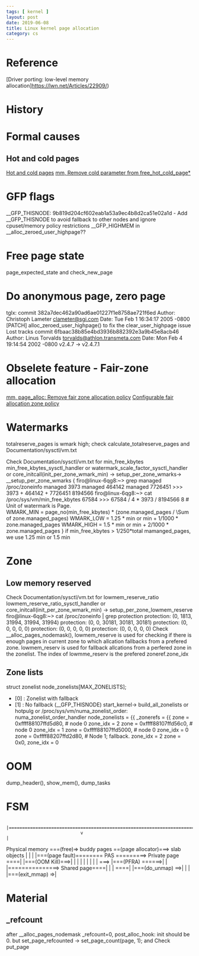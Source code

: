 ```yaml
---
tags: [ kernel ] 
layout: post
date: 2019-06-08
title: Linux kernel page allocation
category: cs
---
```


# Reference
[Driver porting: low-level memory allocation]https://lwn.net/Articles/22909/)

# History

# Formal causes
## Hot and cold pages
[Hot and cold pages](https://lwn.net/Articles/14768/)
[mm, Remove cold parameter from free_hot_cold_page*](https://patchwork.kernel.org/patch/10013971/)

# GFP flags
__GFP_THISNODE: 9b819d204cf602eab1a53a9ec4b8d2ca51e02a1d - Add __GFP_THISNODE to avoid fallback to other nodes and ignore cpuset/memory policy restrictions
__GFP_HIGHMEM in __alloc_zeroed_user_highpage??

# Free page state
page_expected_state and check_new_page

# Do anonymous page, zero page
tglx: commit 382a7dec462a90ad6ae01227f1e8758ae721f6ed
Author: Christoph Lameter <clameter@sgi.com>
Date:   Tue Feb 1 16:34:17 2005 -0800
    [PATCH] alloc_zeroed_user_highpage() to fix the clear_user_highpage issue
Lost tracks
commit 6fbaac38b85e4bd3936b882392e3a9b45e8acb46
Author: Linus Torvalds <torvalds@athlon.transmeta.com>
Date:   Mon Feb 4 19:14:54 2002 -0800
    v2.4.7 -> v2.4.7.1
# Obselete feature - Fair-zone allocation
[mm, page_alloc: Remove fair zone allocation policy](https://lore.kernel.org/patchwork/patch/691300/)
[Configurable fair allocation zone policy](https://lwn.net/Articles/576778/)

# Watermarks
totalreserve_pages is wmark high; check calculate_totalreserve_pages and Documentation/sysctl/vm.txt 

Check Documentation/sysctl/vm.txt for min_free_kbytes
min_free_kbytes_sysctl_handler or watermark_scale_factor_sysctl_handler or
core_initcall(init_per_zone_wmark_min) ->
        setup_per_zone_wmarks-> __setup_per_zone_wmarks
{
        firo@linux-6qg8:~> grep managed /proc/zoneinfo
                managed  3973
                managed  464142
                managed  7726451
        >>> 3973 + 464142 + 7726451
        8194566
        firo@linux-6qg8:~> cat /proc/sys/vm/min_free_kbytes
        67584
        >>> 67584 / 4 * 3973 / 8194566
        8
        # Unit of watermark is Page.    
        WMARK_MIN = page_no(min_free_kbytes) * (zone.managed_pages / \Sum of zone.managed_pages)
        WMARK_LOW = 1.25 * min or min + 1/1000 * zone.managed_pages
        WMARK_HIGH = 1.5 * min or min + 2/1000 * zone.managed_pages
}
if min_free_kbytes > 1/250*total mamanged_pages, we use 1.25 min or 1.5 min

# Zone
## Low memory reserved
Check Documentation/sysctl/vm.txt for lowmem_reserve_ratio
lowmem_reserve_ratio_sysctl_handler or core_initcall(init_per_zone_wmark_min) ->
        setup_per_zone_lowmem_reserve
firo@linux-6qg8:~> cat /proc/zoneinfo | grep protection
        protection: (0, 1813, 31994, 31994, 31994)
        protection: (0, 0, 30181, 30181, 30181)
        protection: (0, 0, 0, 0, 0)
        protection: (0, 0, 0, 0, 0)
        protection: (0, 0, 0, 0, 0)
Check __alloc_pages_nodemask(), lowmem_reserve is used for checking if there is enough pages in current zone to which allcation fallbacks from a prefered zone.
lowmem_reserv is used for fallback allcations from a perfered zone in the zonelist.
The index of lowmme_reserv is the prefered zoneref.zone_idx
## Zone lists
struct zonelist node_zonelists[MAX_ZONELISTS];
 * [0]  : Zonelist with fallback
 * [1]  : No fallback (__GFP_THISNODE)
start_kernel->
        build_all_zonelists
or hotpulg or /proc/sys/vm/numa_zonelist_order: numa_zonelist_order_handler
  node_zonelists = {{
      _zonerefs = {{
          zone = 0xffff88107ffd5d80, # node 0
          zone_idx = 2
          zone = 0xffff88107ffd56c0, # node 0
          zone_idx = 1
          zone = 0xffff88107ffd5000, # node 0
          zone_idx = 0
          zone = 0xffff88207ffd2d80, # Node 1; fallback.
          zone_idx = 2
          zone = 0x0,
          zone_idx = 0
# OOM
dump_header(), show_mem(), dump_tasks

# FSM
                                |===============================================================================|
                                v                                                                               |
Physical memory ===(free)=> buddy pages ==(page allocator)===> slab objects                                     |
                        |                                                                                       |
                        |===(page fault)======== PAS =========> Private page ====|      |===(OOM Kill)===>|     |
                                                |                                |      |                 |     |
                                                |                                | ===> |===(PFRA) ======>|     |
                                                |===============> Shared page====|      |                 | ====|
                                                                                        |===(do_unmap) ==>|
                                                                                        |                 |
                                                                                        |===(exit_mmap) =>|

# Material
## _refcount
after __alloc_pages_nodemask _refcount=0,
post_alloc_hook: init should be 0.
but set_page_refcounted -> set_page_count(page, 1);
and Check put_page
